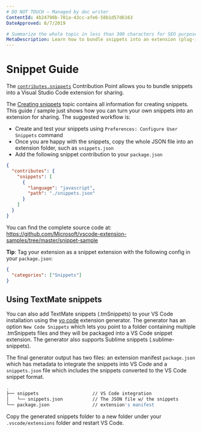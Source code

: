 ```yaml
---
# DO NOT TOUCH — Managed by doc writer
ContentId: 4b24790b-781a-43cc-afe6-58b1d57d6163
DateApproved: 8/7/2019

# Summarize the whole topic in less than 300 characters for SEO purpose
MetaDescription: Learn how to bundle snippets into an extension (plug-in) for Visual Studio Code
---
```


# Snippet Guide

The [`contributes.snippets`](/api/references/contribution-points#contributes.snippets) Contribution Point allows you to bundle snippets into a Visual Studio Code extension for sharing.

The [Creating snippets](https://code.visualstudio.com/docs/editor/userdefinedsnippets#_creating-your-own-snippets) topic contains all information for creating snippets. This guide / sample just shows how you can turn your own snippets into an extension for sharing. The suggested workflow is:

- Create and test your snippets using `Preferences: Configure User Snippets` command
- Once you are happy with the snippets, copy the whole JSON file into an extension folder, such as `snippets.json`
- Add the following snippet contribution to your `package.json`

```json
{
  "contributes": {
    "snippets": [
      {
        "language": "javascript",
        "path": "./snippets.json"
      }
    ]
  }
}
```

You can find the complete source code at: https://github.com/Microsoft/vscode-extension-samples/tree/master/snippet-sample

**Tip**: Tag your extension as a snippet extension with the following config in your `package.json`:

```json
{
  "categories": ["Snippets"]
}
```

## Using TextMate snippets

You can also add TextMate snippets (.tmSnippets) to your VS Code installation using the [yo code](/api/get-started/your-first-extension) extension generator. The generator has an option `New Code Snippets` which lets you point to a folder containing multiple .tmSnippets files and they will be packaged into a VS Code snippet extension. The generator also supports Sublime snippets (.sublime-snippets).

The final generator output has two files: an extension manifest `package.json` which has metadata to integrate the snippets into VS Code and a `snippets.json` file which includes the snippets converted to the VS Code snippet format.

```bash
.
├── snippets                    // VS Code integration
│   └── snippets.json           // The JSON file w/ the snippets
└── package.json                // extension's manifest
```

Copy the generated snippets folder to a new folder under your `.vscode/extensions` folder and restart VS Code.
